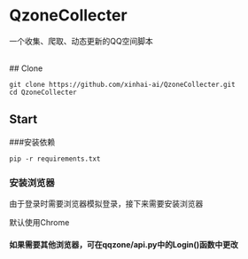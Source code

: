 # QzoneCollecter

<p align="center"> 


一个收集、爬取、动态更新的QQ空间脚本
<p>


<br>
## Clone 

```
git clone https://github.com/xinhai-ai/QzoneCollecter.git
cd QzoneCollecter
```
## Start

###安装依赖
```
pip -r requirements.txt
```

### 安装浏览器

由于登录时需要浏览器模拟登录，接下来需要安装浏览器

默认使用Chrome

#### 如果需要其他浏览器，可在qqzone/api.py中的Login()函数中更改

